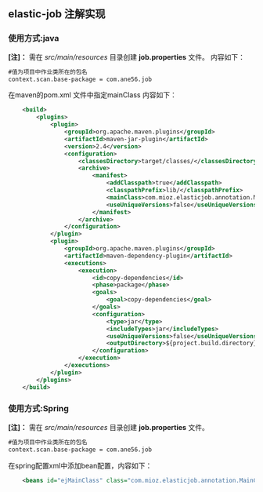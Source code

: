 ## elastic-job 注解实现

### 使用方式:java
**[注]：** 需在 *src/main/resources* 目录创建 **job.properties** 文件。
内容如下：
```xml
#值为项目中作业类所在的包名
context.scan.base-package = com.ane56.job
```
在maven的pom.xml 文件中指定mainClass
内容如下：
```xml
	<build>
		<plugins>
			<plugin>
				<groupId>org.apache.maven.plugins</groupId>
				<artifactId>maven-jar-plugin</artifactId>
				<version>2.4</version>
				<configuration>
					<classesDirectory>target/classes/</classesDirectory>
					<archive>
						<manifest>
							<addClasspath>true</addClasspath>
							<classpathPrefix>lib/</classpathPrefix>
							<mainClass>com.mioz.elasticjob.annotation.Main</mainClass>
							<useUniqueVersions>false</useUniqueVersions>
						</manifest>
					</archive>
				</configuration>
			</plugin>
			<plugin>
				<groupId>org.apache.maven.plugins</groupId>
				<artifactId>maven-dependency-plugin</artifactId>
				<executions>
					<execution>
						<id>copy-dependencies</id>
						<phase>package</phase>
						<goals>
							<goal>copy-dependencies</goal>
						</goals>
						<configuration>
							<type>jar</type>
							<includeTypes>jar</includeTypes>
							<useUniqueVersions>false</useUniqueVersions>
							<outputDirectory>${project.build.directory}/lib</outputDirectory>
						</configuration>
					</execution>
				</executions>
			</plugin>
		</plugins>
	</build>
```

### 使用方式:Spring
**[注]：** 需在 *src/main/resources* 目录创建 **job.properties** 文件。
```xml
#值为项目中作业类所在的包名
context.scan.base-package = com.ane56.job
```
在spring配置xml中添加bean配置，内容如下：
```xml
	<beans id="ejMainClass" class="com.mioz.elasticjob.annotation.MainClass" />
```